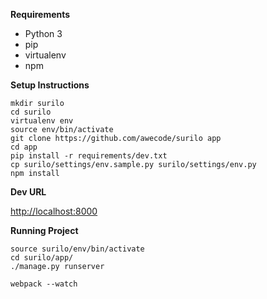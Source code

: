 **Requirements**  
* Python 3
* pip
* virtualenv
* npm

**Setup Instructions**

```
mkdir surilo
cd surilo
virtualenv env
source env/bin/activate
git clone https://github.com/awecode/surilo app
cd app
pip install -r requirements/dev.txt
cp surilo/settings/env.sample.py surilo/settings/env.py
npm install
```

**Dev URL**

[http://localhost:8000](http://localhost:8000)


**Running Project**

```
source surilo/env/bin/activate
cd surilo/app/
./manage.py runserver
```

```
webpack --watch

```
 